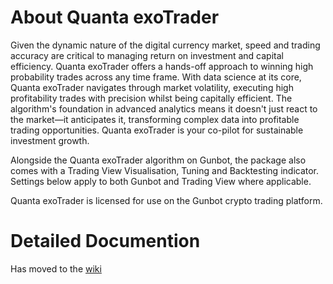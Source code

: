 # About Quanta exoTrader

Given the dynamic nature of the digital currency market, speed and trading accuracy are critical to managing return on investment and capital efficiency. Quanta exoTrader offers a hands-off approach to winning high probability trades across any time frame. With data science at its core, Quanta exoTrader navigates through market volatility, executing high profitability trades with precision whilst being capitally efficient. The algorithm's foundation in advanced analytics means it doesn't just react to the market—it anticipates it, transforming complex data into profitable trading opportunities. Quanta exoTrader is your co-pilot for sustainable investment growth.

Alongside the Quanta exoTrader algorithm on Gunbot, the package also comes with a Trading View Visualisation, Tuning and Backtesting indicator. Settings below apply to both Gunbot and Trading View where applicable.

Quanta exoTrader is licensed for use on the Gunbot crypto trading platform.

# Detailed Documention

Has moved to the [wiki](https://github.com/quantatrading/Quanta-exoTrader/wiki)
